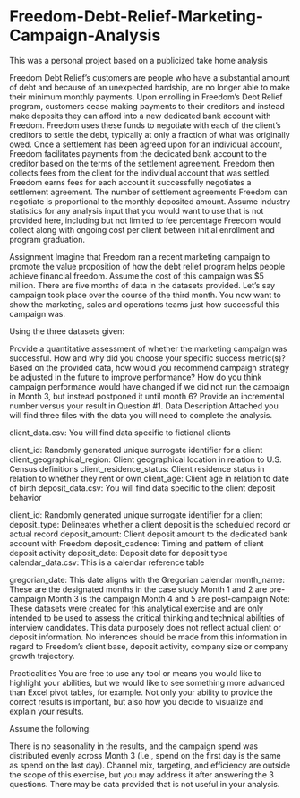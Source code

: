 # Freedom-Debt-Relief-Marketing-Campaign-Analysis

This was a personal project based on a publicized take home analysis

Freedom Debt Relief’s customers are people who have a substantial amount of debt and because of an unexpected hardship, are no longer able to make their minimum monthly payments. Upon enrolling in Freedom’s Debt Relief program, customers cease making payments to their creditors and instead make deposits they can afford into a new dedicated bank account with Freedom. Freedom uses these funds to negotiate with each of the client’s creditors to settle the debt, typically at only a fraction of what was originally owed. Once a settlement has been agreed upon for an individual account, Freedom facilitates payments from the dedicated bank account to the creditor based on the terms of the settlement agreement. Freedom then collects fees from the client for the individual account that was settled. Freedom earns fees for each account it successfully negotiates a settlement agreement. The number of settlement agreements Freedom can negotiate is proportional to the monthly deposited amount. Assume industry statistics for any analysis input that you would want to use that is not provided here, including but not limited to fee percentage Freedom would collect along with ongoing cost per client between initial enrollment and program graduation.

Assignment
Imagine that Freedom ran a recent marketing campaign to promote the value proposition of how the debt relief program helps people achieve financial freedom. Assume the cost of this campaign was $5 million. There are five months of data in the datasets provided. Let’s say campaign took place over the course of the third month. You now want to show the marketing, sales and operations teams just how successful this campaign was.

Using the three datasets given:

Provide a quantitative assessment of whether the marketing campaign was successful. How and why did you choose your specific success metric(s)?
Based on the provided data, how would you recommend campaign strategy be adjusted in the future to improve performance?
How do you think campaign performance would have changed if we did not run the campaign in Month 3, but instead postponed it until month 6? Provide an incremental number versus your result in Question #1.
Data Description
Attached you will find three files with the data you will need to complete the analysis.

client_data.csv: You will find data specific to fictional clients

client_id: Randomly generated unique surrogate identifier for a client
client_geographical_region: Client geographical location in relation to U.S. Census definitions
client_residence_status: Client residence status in relation to whether they rent or own
client_age: Client age in relation to date of birth
deposit_data.csv: You will find data specific to the client deposit behavior

client_id: Randomly generated unique surrogate identifier for a client
deposit_type: Delineates whether a client deposit is the scheduled record or actual record
deposit_amount: Client deposit amount to the dedicated bank account with Freedom
deposit_cadence: Timing and pattern of client deposit activity
deposit_date: Deposit date for deposit type
calendar_data.csv: This is a calendar reference table

gregorian_date: This date aligns with the Gregorian calendar
month_name: These are the designated months in the case study
Month 1 and 2 are pre-campaign
Month 3 is the campaign
Month 4 and 5 are post-campaign
Note: These datasets were created for this analytical exercise and are only intended to be used to assess the critical thinking and technical abilities of interview candidates. This data purposely does not reflect actual client or deposit information. No inferences should be made from this information in regard to Freedom’s client base, deposit activity, company size or company growth trajectory.

Practicalities
You are free to use any tool or means you would like to highlight your abilities, but we would like to see something more advanced than Excel pivot tables, for example. Not only your ability to provide the correct results is important, but also how you decide to visualize and explain your results.

Assume the following:

There is no seasonality in the results, and the campaign spend was distributed evenly across Month 3 (i.e., spend on the first day is the same as spend on the last day).
Channel mix, targeting, and efficiency are outside the scope of this exercise, but you may address it after answering the 3 questions.
There may be data provided that is not useful in your analysis.
